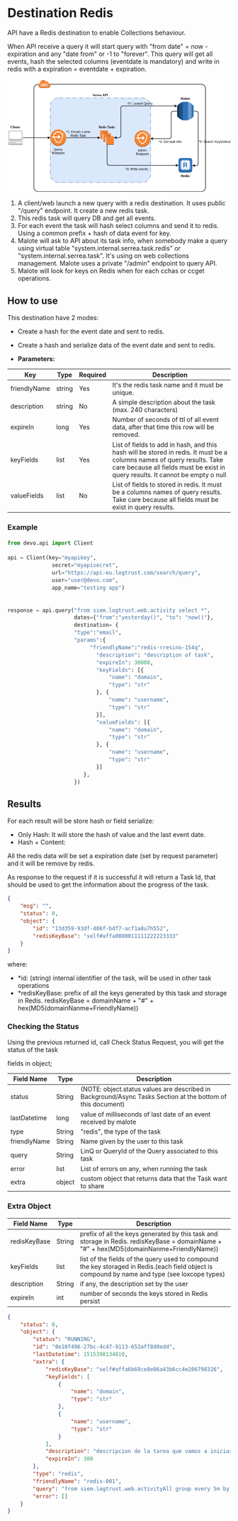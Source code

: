 # Destination Redis

API have a Redis destination to enable Collections behaviour.

When API receive a query it will start query with "from date" = now - expiration and any "date from" or -1 to "forever". This query will get all events, hash the selected columns (eventdate is mandatory) and write in redis with a expiration = eventdate + expiration.

![Redis cycle](./img/redis_img01.png "Redis cycle")

1. A client/web launch a new query with a redis destination. It uses public "/query" endpoint. It create a new redis task.  
2. This redis task will query DB and get all events.
3. For each event the task will hash select columns and send it to redis. Using a common prefix + hash of data event for key.
4. Malote will ask to API about its task info, when somebody make a query using virtual table "system.internal.serrea.task.redis" or "system.internal.serrea.task". It's using on web collections management. Malote uses a private "/admin" endpoint to query API.
5. Malote will look for keys on Redis when for each cchas or ccget operations.

## How to use

This destination have 2 modes:

- Create a hash for the event date and sent to redis.
- Create a hash and serialize data of the event date and sent to redis.

- **Parameters:**

| Key | Type | Required | Description |
| --- | --- | --- | --- |
| friendlyName | string | Yes | It's the redis task name and it must be unique.  |
| description | string | No | A simple description about the task (max. 240 characters)  |
| expireIn | long | Yes | Number of seconds of ttl of all event data, after that time this row will be removed. |
| keyFields | list<string> | Yes | List of fields to add in hash, and this hash will be stored in redis. It must be a columns names of query results. Take care because all fields must be exist in query results. It cannot be empty o null |
| valueFields | list<string> | No | List of fields to stored in redis. It must be a columns names of query results. Take care because all fields must be exist in query results. |

### Example

```python
from devo.api import Client

api = Client(key="myapikey",
              secret="myapisecret",
              url="https://api-eu.logtrust.com/search/query",
              user="user@devo.com",
              app_name="testing app")
              
              
response = api.query("from siem.logtrust.web.activity select *", 
                     dates={"from":"yesterday()", "to": "now()"}, 
                     destination= { 
                     "type":"email",
                     "params":{
                          "friendlyName":"redis-rresino-154q", 
                            "description": "description of task",
                            "expireIn": 30000,
                            "keyFields": [{
                                "name": "domain",
                                "type": "str"
                            }, {
                                "name": "username",
                                "type": "str"
                            }],
                            "valueFields": [{
                                "name": "domain",
                                "type": "str"
                            }, {
                                "name": "username",
                                "type": "str"
                            }]
                        },
                     })
```

## Results

For each result will be store hash or field serialize:

- Only Hash: It will store the hash of value and the last event date.
- Hash + Content:  

All the redis data will be set a expiration date (set by request parameter) and it will be remove by redis.  

As response to the request if it is successful it will return a Task Id, that should be used to get the information about the progress of the task.

```json
{
    "msg": "",
    "status": 0,
    "object": {
        "id": "13d359-93df-406f-bdf7-acf1a8u7h552",
        "redisKeyBase": "self#affa0000011111222223333"
    }
}
```

where:

- *id: (string) internal identifier of the task, will be used in other task operations
- *redisKeyBase: prefix of all the keys generated by this task and storage in Redis. redisKeyBase = domainName + "#" + hex(MD5(domainNanme+FriendlyName))

### Checking the Status

Using the previous returned id, call Check Status Request, you will get the status of the task

fields in object;

| Field Name | Type  | Description |
|------------|-------|-------------|
| status     | String| (NOTE: object.status values are described in Background/Async Tasks  Section at the bottom of this document)|
|lastDatetime| long  |value of milliseconds of last date of an event received by malote|
| type       | String|"redis", the type of the task|
| friendlyName | String | Name given by the user to this task |
| query      | String | LinQ or QueryId of the Query associated to this task|
| error      | list   | List of errors on any, when running the task |
| extra      | object | custom object that returns data that the Task want to share |

### Extra Object

| Field Name | Type  | Description |
|------------|-------|-------------|
| redisKeyBase |String  |prefix of all the keys generated by this task and storage in Redis. redisKeyBase = domainName + "#" + hex(MD5(domainNanme+FriendlyName))  |
| keyFields | list | list of the fields of the query used to compound the key storaged in Redis.(each field object is compound by name and type (see loxcope types) |
| description | String | if any, the description set by the user |
| expireIn | int | number of seconds the keys stored in Redis persist |

```json
{
    "status": 0,
    "object": {
        "status": "RUNNING",
        "id": "8e10f496-27bc-4c47-9113-653aff8d0edd",
        "lastDatetime": 1515398134810,
        "extra": {
            "redisKeyBase": "self#affa6b69ce8e06a43b6cc4e206798326",
            "keyFields": [
                {
                    "name": "domain",
                    "type": "str"
                },
                {
                    "name": "username",
                    "type": "str"
                }
            ],
            "description": "descripcion de la tarea que vamos a iniciar de redis",
            "expireIn": 300
        },
        "type": "redis",
        "friendlyName": "redis-001",
        "query": "from siem.logtrust.web.activityAll group every 5m by domain, username every 5m",
        "error": []
    }
}
```